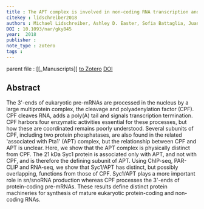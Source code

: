 ```yaml
---
title : The APT complex is involved in non-coding RNA transcription and is distinct from CPF
citekey : lidschreiber2018
authors : Michael Lidschreiber, Ashley D. Easter, Sofia Battaglia, Juan B. Rodríguez-Molina, Ana Casañal, Manuel Carminati, Carlo Baejen, Pawel Grzechnik, Kerstin C. Maier, Patrick Cramer, Lori A. Passmore
DOI : 10.1093/nar/gky845
year:  2018
publisher : 
note_type : zotero
tags : 
---
```

parent file : [[_Manuscripts]]
[to Zotero](zotero://select/items/@lidschreiber2018) [DOI](https://doi.org/10.1093/nar/gky845)

Abstract
---
The 3'-ends of eukaryotic pre-mRNAs are processed in the nucleus by a large multiprotein complex, the cleavage and polyadenylation factor (CPF). CPF cleaves RNA, adds a poly(A) tail and signals transcription termination. CPF harbors four enzymatic activities essential for these processes, but how these are coordinated remains poorly understood. Several subunits of CPF, including two protein phosphatases, are also found in the related 'associated with Pta1' (APT) complex, but the relationship between CPF and APT is unclear. Here, we show that the APT complex is physically distinct from CPF. The 21 kDa Syc1 protein is associated only with APT, and not with CPF, and is therefore the defining subunit of APT. Using ChIP-seq, PAR-CLIP and RNA-seq, we show that Syc1/APT has distinct, but possibly overlapping, functions from those of CPF. Syc1/APT plays a more important role in sn/snoRNA production whereas CPF processes the 3'-ends of protein-coding pre-mRNAs. These results define distinct protein machineries for synthesis of mature eukaryotic protein-coding and non-coding RNAs.
